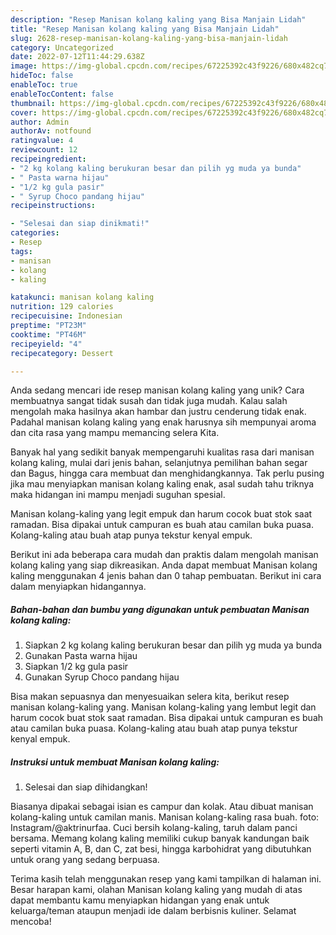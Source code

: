 ```yaml
---
description: "Resep Manisan kolang kaling yang Bisa Manjain Lidah"
title: "Resep Manisan kolang kaling yang Bisa Manjain Lidah"
slug: 2628-resep-manisan-kolang-kaling-yang-bisa-manjain-lidah
category: Uncategorized
date: 2022-07-12T11:44:29.638Z
image: https://img-global.cpcdn.com/recipes/67225392c43f9226/680x482cq70/manisan-kolang-kaling-foto-resep-utama.jpg
hideToc: false
enableToc: true
enableTocContent: false
thumbnail: https://img-global.cpcdn.com/recipes/67225392c43f9226/680x482cq70/manisan-kolang-kaling-foto-resep-utama.jpg
cover: https://img-global.cpcdn.com/recipes/67225392c43f9226/680x482cq70/manisan-kolang-kaling-foto-resep-utama.jpg
author: Admin
authorAv: notfound
ratingvalue: 4
reviewcount: 12
recipeingredient:
- "2 kg kolang kaling berukuran besar dan pilih yg muda ya bunda"
- " Pasta warna hijau"
- "1/2 kg gula pasir"
- " Syrup Choco pandang hijau"
recipeinstructions:

- "Selesai dan siap dinikmati!"
categories:
- Resep
tags:
- manisan
- kolang
- kaling

katakunci: manisan kolang kaling 
nutrition: 129 calories
recipecuisine: Indonesian
preptime: "PT23M"
cooktime: "PT46M"
recipeyield: "4"
recipecategory: Dessert

---
```





Anda sedang mencari ide resep manisan kolang kaling yang unik? Cara membuatnya sangat tidak susah dan tidak juga mudah. Kalau salah mengolah maka hasilnya akan hambar dan justru cenderung tidak enak. Padahal manisan kolang kaling yang enak harusnya sih mempunyai aroma dan cita rasa yang mampu memancing selera Kita.





Banyak hal yang sedikit banyak mempengaruhi kualitas rasa dari manisan kolang kaling, mulai dari jenis bahan, selanjutnya pemilihan bahan segar dan Bagus, hingga cara membuat dan menghidangkannya. Tak perlu pusing jika mau menyiapkan manisan kolang kaling enak,      asal sudah tahu triknya maka hidangan ini mampu menjadi suguhan spesial.














Manisan kolang-kaling yang legit empuk dan harum cocok buat stok saat ramadan. Bisa dipakai untuk campuran es buah atau camilan buka puasa. Kolang-kaling atau buah atap punya tekstur kenyal empuk.






Berikut ini ada beberapa cara mudah dan praktis dalam mengolah manisan kolang kaling yang siap dikreasikan. Anda dapat membuat Manisan kolang kaling menggunakan 4 jenis bahan dan 0 tahap pembuatan. Berikut ini cara dalam menyiapkan hidangannya.

<!--inarticleads1-->

##### Bahan-bahan dan bumbu yang digunakan untuk pembuatan Manisan kolang kaling:

1. Siapkan 2 kg kolang kaling berukuran besar dan pilih yg muda ya bunda
1. Gunakan  Pasta warna hijau
1. Siapkan 1/2 kg gula pasir
1. Gunakan  Syrup Choco pandang hijau


Bisa makan sepuasnya dan menyesuaikan selera kita, berikut resep manisan kolang-kaling yang. Manisan kolang-kaling yang lembut legit dan harum cocok buat stok saat ramadan. Bisa dipakai untuk campuran es buah atau camilan buka puasa. Kolang-kaling atau buah atap punya tekstur kenyal empuk. 

<!--inarticleads2-->

##### Instruksi untuk membuat Manisan kolang kaling:


1. Selesai dan siap dihidangkan!

Biasanya dipakai sebagai isian es campur dan kolak. Atau dibuat manisan kolang-kaling untuk camilan manis. Manisan kolang-kaling rasa buah. foto: Instagram/@aktrinurfaa. Cuci bersih kolang-kaling, taruh dalam panci bersama. Memang kolang kaling memiliki cukup banyak kandungan baik seperti vitamin A, B, dan C, zat besi, hingga karbohidrat yang dibutuhkan untuk orang yang sedang berpuasa. 

Terima kasih telah menggunakan resep yang kami tampilkan di halaman ini. Besar harapan kami, olahan Manisan kolang kaling yang mudah di atas dapat membantu kamu menyiapkan hidangan yang enak untuk keluarga/teman ataupun menjadi ide dalam berbisnis kuliner. Selamat mencoba!

